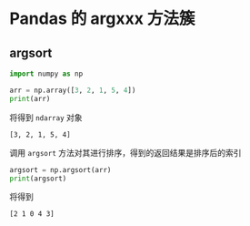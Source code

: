 # Pandas 的 argxxx 方法簇

## argsort

```Python
import numpy as np

arr = np.array([3, 2, 1, 5, 4])
print(arr)
```

将得到 `ndarray` 对象

```
[3, 2, 1, 5, 4]
```

调用 `argsort` 方法对其进行排序，得到的返回结果是排序后的索引

```Python
argsort = np.argsort(arr)
print(argsort)
```

将得到

```
[2 1 0 4 3]
```

